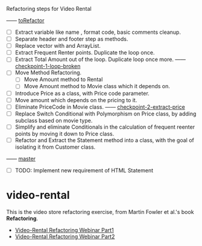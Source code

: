 Refactoring steps for Video Rental 

—— [toRefactor](https://gitlab.com/tw-he-dev-bootcamp/base-repos/video-rental/-/refs/switch?destination=tree&path=&ref=toRefactor)
- [ ] Extract variable like name , format code, basic comments cleanup. 
- [ ] Separate header and footer step as methods.
- [ ] Replace vector with and ArrayList.
- [ ] Extract Frequent Renter points. Duplicate the loop once.
- [ ] Extract Total Amount out of the loop. Duplicate loop once more.
—— [checkpoint-1-loop-broken](https://gitlab.com/tw-he-dev-bootcamp/base-repos/video-rental/-/tree/checkpoint-1-loop-broken)
- [ ] Move Method Refactoring. 
    - [ ] Move Amount method to Rental 
    - [ ] Move Amount method to Movie class which it depends on.
- [ ] Introduce Price as a class, with Price code parameter.
- [ ] Move amount which depends on the pricing to it.
- [ ] Eliminate PriceCode in Movie class. 
—— [checkpoint-2-extract-price](https://gitlab.com/tw-he-dev-bootcamp/base-repos/video-rental/-/tree/checkpoint-2-extract-price)
- [ ] Replace Switch Conditional with Polymorphism on Price class, by adding subclass based on movie type.
- [ ] Simplify and eliminate Conditionals in the calculation of frequent reenter points by moving it down to Price class.
- [ ] Refactor and Extract the Statement method into a class, with the goal of isolating it from Customer class.

—— [master](https://gitlab.com/tw-he-dev-bootcamp/base-repos/video-rental/-/tree/master)
- [ ] TODO: Implement new requirement of HTML Statement


# video-rental
This is the video store refactoring exercise, from Martin Fowler et al.'s book __Refactoring__. 
* [Video-Rental Refactoring Webinar Part1](https://www.youtube.com/watch?v=wUqBkzmjGpo&t=2935s)
* [Video-Rental Refactoring Webinar Part2](https://www.youtube.com/watch?v=kdIpqpGccME)

